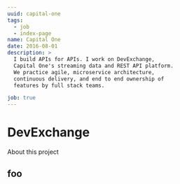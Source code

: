 ```yaml
---
uuid: capital-one
tags:
  - job
  - index-page
name: Capital One
date: 2016-08-01
description: >
  I build APIs for APIs. I work on DevExchange,
  Capital One's streaming data and REST API platform.
  We practice agile, microservice architecture,
  continuous delivery, and end to end ownership of
  features by full stack teams.

job: true
---
```


# DevExchange

About this project

## foo

